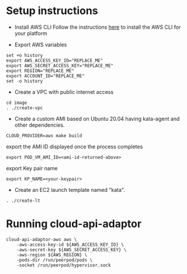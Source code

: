# Setup instructions

- Install AWS CLI
Follow the instructions [here](https://docs.aws.amazon.com/cli/latest/userguide/getting-started-install.html) to install the AWS CLI for your platform

- Export AWS variables
```
set +o history
export AWS_ACCESS_KEY_ID="REPLACE_ME"
export AWS_SECRET_ACCESS_KEY="REPLACE_ME"
export REGION="REPLACE_ME"
export ACCOUNT_ID="REPLACE_ME"
set -o history
```
- Create a VPC with public internet access
```
cd image
. ./create-vpc
```
- Create a custom AMI based on Ubuntu 20.04 having kata-agent and other dependencies.
```
CLOUD_PROVIDER=aws make build
```
export the AMI ID displayed once the process completes
```
export POD_VM_AMI_ID=<ami-id-returned-above>
```
export Key pair name
```
export KP_NAME=<your-keypair>
```
- Create an EC2 launch template named "kata". 
```
. ./create-lt
```


# Running cloud-api-adaptor

```
cloud-api-adaptor-aws aws \
    -aws-access-key-id ${AWS_ACCESS_KEY_ID} \
    -aws-secret-key ${AWS_SECRET_ACCESS_KEY} \
    -aws-region ${AWS_REGION} \
    -pods-dir /run/peerpod/pods \
    -socket /run/peerpod/hypervisor.sock
```


